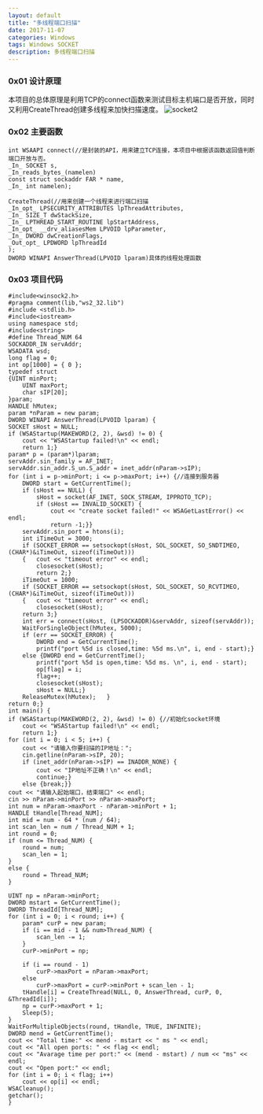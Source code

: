 ```yaml
---
layout: default
title: "多线程端口扫描"
date: 2017-11-07
categories: Windows
tags: Windows SOCKET
description: 多线程端口扫描
---
```


### 0x01 设计原理
本项目的总体原理是利用TCP的connect函数来测试目标主机端口是否开放，同时又利用CreateThread创建多线程来加快扫描速度。
![socket2](http://101.132.99.228/post_img/socket2.png)

### 0x02 主要函数

	
	int WSAAPI connect(//是封装的API，用来建立TCP连接，本项目中根据该函数返回值判断端口开放与否。
    _In_ SOCKET s,
    _In_reads_bytes_(namelen) 
	const struct sockaddr FAR * name,
    _In_ int namelen);
	 
	CreateThread(//用来创建一个线程来进行端口扫描
    _In_opt_ LPSECURITY_ATTRIBUTES lpThreadAttributes,
    _In_ SIZE_T dwStackSize,
    _In_ LPTHREAD_START_ROUTINE lpStartAddress,
    _In_opt_ __drv_aliasesMem LPVOID lpParameter,
    _In_ DWORD dwCreationFlags,
    _Out_opt_ LPDWORD lpThreadId
    );
    DWORD WINAPI AnswerThread(LPVOID lparam)具体的线程处理函数

### 0x03 项目代码

    #include<winsock2.h>
    #pragma comment(lib,"ws2_32.lib")
    #include <stdlib.h>
    #include<iostream>
    using namespace std;
    #include<string>
    #define Thread_NUM 64
    SOCKADDR_IN servAddr;
    WSADATA wsd;
    long flag = 0;
    int op[1000] = { 0 };
    typedef struct
    {UINT minPort;
        UINT maxPort;
        char sIP[20];
    }param;
    HANDLE hMutex;
    param *nParam = new param;
    DWORD WINAPI AnswerThread(LPVOID lparam) {
    SOCKET sHost = NULL;
    if (WSAStartup(MAKEWORD(2, 2), &wsd) != 0) {
        cout << "WSAStartup failed!\n" << endl;
        return 1;}
    param* p = (param*)lparam;
    servAddr.sin_family = AF_INET;
    servAddr.sin_addr.S_un.S_addr = inet_addr(nParam->sIP);
    for (int i = p->minPort; i <= p->maxPort; i++) {//连接到服务器
        DWORD start = GetCurrentTime();
        if (sHost == NULL) {
            sHost = socket(AF_INET, SOCK_STREAM, IPPROTO_TCP);
            if (sHost == INVALID_SOCKET) {
                cout << "create socket failed!" << WSAGetLastError() << endl;
                return -1;}}
        servAddr.sin_port = htons(i);
        int iTimeOut = 3000;
        if (SOCKET_ERROR == setsockopt(sHost, SOL_SOCKET, SO_SNDTIMEO, (CHAR*)&iTimeOut, sizeof(iTimeOut)))
        {   cout << "timeout error" << endl;
            closesocket(sHost);
            return 2;}
        iTimeOut = 1000;
        if (SOCKET_ERROR == setsockopt(sHost, SOL_SOCKET, SO_RCVTIMEO, (CHAR*)&iTimeOut, sizeof(iTimeOut)))
        {   cout << "timeout error" << endl;
            closesocket(sHost);
        return 3;}
        int err = connect(sHost, (LPSOCKADDR)&servAddr, sizeof(servAddr));
        WaitForSingleObject(hMutex, 5000);
        if (err == SOCKET_ERROR) {
            DWORD end = GetCurrentTime();
            printf("port %5d is closed,time: %5d ms.\n", i, end - start);}
        else {DWORD end = GetCurrentTime();
            printf("port %5d is open,time: %5d ms. \n", i, end - start);
            op[flag] = i;
            flag++;
            closesocket(sHost);
            sHost = NULL;}
        ReleaseMutex(hMutex);   }
    return 0;}
    int main() {
    if (WSAStartup(MAKEWORD(2, 2), &wsd) != 0) {//初始化socket环境
        cout << "WSAStartup failed!\n" << endl;
        return 1;}
    for (int i = 0; i < 5; i++) {
        cout << "请输入你要扫描的IP地址：";
        cin.getline(nParam->sIP, 20);
        if (inet_addr(nParam->sIP) == INADDR_NONE) {
            cout << "IP地址不正确！\n" << endl;
            continue;}
        else {break;}}
    cout << "请输入起始端口，结束端口" << endl;
    cin >> nParam->minPort >> nParam->maxPort;
    int num = nParam->maxPort - nParam->minPort + 1;
    HANDLE tHandle[Thread_NUM];
    int mid = num - 64 * (num / 64);
    int scan_len = num / Thread_NUM + 1;
    int round = 0;
    if (num <= Thread_NUM) {
        round = num;
        scan_len = 1;
    }
    else {
        round = Thread_NUM;
    }

    UINT np = nParam->minPort;
    DWORD mstart = GetCurrentTime();
    DWORD ThreadId[Thread_NUM];
    for (int i = 0; i < round; i++) {
        param* curP = new param;
        if (i == mid - 1 && num>Thread_NUM) {
            scan_len -= 1;
        }
        curP->minPort = np;

        if (i == round - 1)
            curP->maxPort = nParam->maxPort;
        else
            curP->maxPort = curP->minPort + scan_len - 1;
        tHandle[i] = CreateThread(NULL, 0, AnswerThread, curP, 0, &ThreadId[i]);
        np = curP->maxPort + 1;
        Sleep(5);
    }
    WaitForMultipleObjects(round, tHandle, TRUE, INFINITE);
    DWORD mend = GetCurrentTime();
    cout << "Total time:" << mend - mstart << " ms " << endl;
    cout << "All open ports: " << flag << endl;
    cout << "Avarage time per port:" << (mend - mstart) / num << "ms" << endl;
    cout << "Open port:" << endl;
    for (int i = 0; i < flag; i++)
        cout << op[i] << endl;
    WSACleanup();
    getchar();
    }


